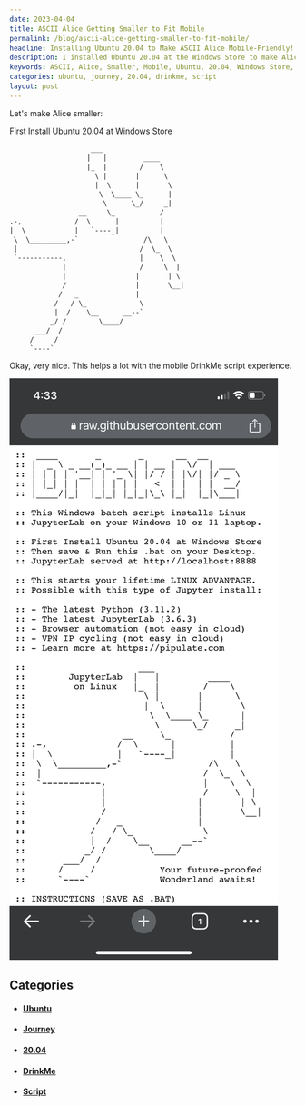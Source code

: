 ```yaml
---
date: 2023-04-04
title: ASCII Alice Getting Smaller to Fit Mobile
permalink: /blog/ascii-alice-getting-smaller-to-fit-mobile/
headline: Installing Ubuntu 20.04 to Make ASCII Alice Mobile-Friendly!
description: I installed Ubuntu 20.04 at the Windows Store to make Alice smaller and optimize the mobile DrinkMe script experience. I'm eager to see the outcome of this work, and I'm excited to share my journey with you!
keywords: ASCII, Alice, Smaller, Mobile, Ubuntu, 20.04, Windows Store, DrinkMe, Script, Optimize, Journey, Result
categories: ubuntu, journey, 20.04, drinkme, script
layout: post
---
```


Let's make Alice smaller:

First Install Ubuntu 20.04 at Windows Store

                        ___
                       |   |         ____
                       |_  |        /    \
                         \ |       |      \
                         |  \      |       \
                          \  \____ \_      |
                           \      \_/     _|
                     __     \_           /
    .-,             /  \      |          |
    |  \            |   `----_|          |
     \  \_________,-`                /\   \
     |                              /  \_  \
     `-----------,                  |    \  \
                 |                  /     \  |
                 |                 |       | \
                 /                 |       \__|
                /   _              |
               /   / \_             \
               |  /    \__      __--`
              _/ /        \____/
          ___/  /
         /     /
         `----`

Okay, very nice. This helps a lot with the mobile DrinkMe script experience.

![Alice Drinkme Mobile](/assets/images/alice-drinkme-mobile.PNG)


## Categories

<ul>
<li><h4><a href='/ubuntu/'>Ubuntu</a></h4></li>
<li><h4><a href='/journey/'>Journey</a></h4></li>
<li><h4><a href='/20-04/'>20.04</a></h4></li>
<li><h4><a href='/drinkme/'>DrinkMe</a></h4></li>
<li><h4><a href='/script/'>Script</a></h4></li></ul>
